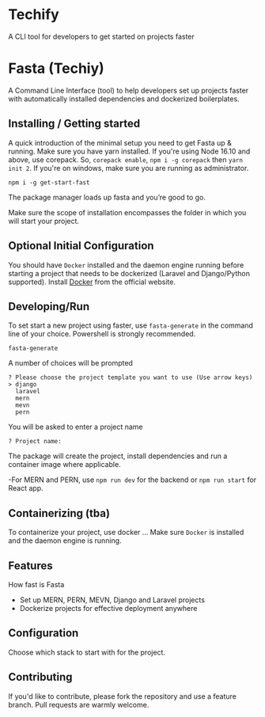 # Techify

A CLI tool for developers to get started on projects faster

# Fasta (Techiy)

A Command Line Interface (tool) to help developers set up projects faster with automatically installed dependencies and dockerized boilerplates.

## Installing / Getting started

A quick introduction of the minimal setup you need to get Fasta up & running.
Make sure you have yarn installed. If you're using Node 16.10 and above, use corepack.
So, `corepack enable`, `npm i -g corepack` then  `yarn init 2`. If you're on windows, make sure you are running as administrator.



```shell
npm i -g get-start-fast
```

The package manager loads up fasta and you’re good to go.

Make sure the scope of installation encompasses the folder in which you will start your project.


## Optional Initial Configuration

You should have `Docker` installed and the daemon engine running before starting a project that needs to be dockerized (Laravel and Django/Python supported).
Install [Docker](https://docker.com/get-started) from the official website.
## Developing/Run
To set start a new project using faster, use `fasta-generate` in the command line of your choice. Powershell is strongly recommended.

```shell
fasta-generate
```
A number of choices will be prompted

```shell
? Please choose the project template you want to use (Use arrow keys)
> django 
  laravel 
  mern 
  mevn 
  pern 
```

You will be asked to enter a project name

```shell
? Project name: 
```
The package will create the project, install dependencies and run a container image where applicable.

-For MERN and PERN, use `npm run dev` for the backend or `npm run start` for React app.

## Containerizing (tba)

To containerize your project, use
docker …
Make sure `Docker` is installed and the daemon engine is running.

## Features

How fast is Fasta

* Set up MERN, PERN, MEVN, Django and Laravel projects
* Dockerize projects for effective deployment anywhere

## Configuration

Choose which stack to start with for the project.

## Contributing

If you'd like to contribute, please fork the repository and use a feature branch. Pull requests are warmly welcome.


